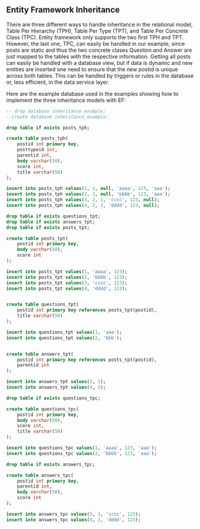 ## Entity Framework Inheritance
There are three different ways to handle inheritance in the relational model, Table Per Hierarchy (TPH), Table Per Type (TPT), 
and Table Per Concrete Class (TPC). Entity framework only supports the two first TPH and TPT. However, the last one, TPC, can easily be 
handled in our example, since posts are static and thus the two concrete clases Question and Answer are just mapped to the tables 
with the respective information. Getting all posts can easily be handled with a database view, but if data is dynamic and new 
entities are inserted one need to ensure that the new postid is unique across both tables. This can be handled by triggers or rules in the database or, less efficient, in the data service layer.

Here are the example database used in the examples showing how to implement the three inheritance models with EF:

```SQL
-- drop database inheritance_example;
--create database inheritance_example;

drop table if exists posts_tph;

create table posts_tph(
	postid int primary key,
	posttypeid int,
	parentid int,
	body varchar(50),
	score int,
	title varchar(50)
);

insert into posts_tph values(1, 1, null, 'aaaa', 123, 'aaa');
insert into posts_tph values(2, 1, null, 'bbbb', 123, 'aaa');
insert into posts_tph values(3, 2, 1, 'cccc', 123, null);
insert into posts_tph values(4, 2, 2, 'dddd', 123, null);

drop table if exists questions_tpt;
drop table if exists answers_tpt;
drop table if exists posts_tpt;

create table posts_tpt(
	postid int primary key,
	body varchar(50),
	score int
);

insert into posts_tpt values(1, 'aaaa', 123);
insert into posts_tpt values(2, 'bbbb', 123);
insert into posts_tpt values(3, 'cccc', 123);
insert into posts_tpt values(4, 'dddd', 123);


create table questions_tpt(
	postid int primary key references posts_tpt(postid),
	title varchar(50)
);

insert into questions_tpt values(1, 'aaa');
insert into questions_tpt values(2, 'bbb');


create table answers_tpt(
	postid int primary key references posts_tpt(postid),
	parentid int
);

insert into answers_tpt values(3, 1);
insert into answers_tpt values(4, 2);

drop table if exists questions_tpc;

create table questions_tpc(
	postid int primary key,
	body varchar(50),
	score int,
	title varchar(50)
);

insert into questions_tpc values(1, 'aaaa', 123, 'aaa');
insert into questions_tpc values(2, 'bbbb', 123, 'aaa');

drop table if exists answers_tpc;

create table answers_tpc(
	postid int primary key,
	parentid int,
	body varchar(50),
	score int
);

insert into answers_tpc values(3, 1, 'cccc', 123);
insert into answers_tpc values(4, 2, 'dddd', 123);
```

